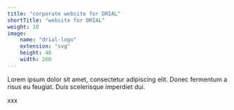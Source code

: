 ```yaml
---
title: "corporate website for DRIAL"
shortTitle: "website for DRIAL"
weight: 10
image:
    name: "drial-logo"
    extension: "svg"
    height: 48
    width: 260
---
```

Lorem ipsum dolor sit amet, consectetur adipiscing elit. Donec fermentum a risus eu feugiat. Duis scelerisque imperdiet dui.
<!--more-->
xxx